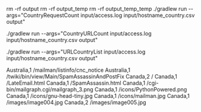 rm -rf output
rm -rf output_temp
rm -rf output_temp_temp
./gradlew run --args="CountryRequestCount input/access.log input/hostname_country.csv output"

./gradlew run --args="CountryURLCount input/access.log input/hostname_country.csv output"

./gradlew run --args="URLCountryList input/access.log input/hostname_country.csv output" 


Australia,1	/mailman/listinfo/cnc_notice
Australia,1	/twiki/bin/view/Main/SpamAssassinAndPostFix
Canada,2	/
Canada,1	/LateEmail.html
Canada,1	/SpamAssassin.html
Canada,1	/cgi-bin/mailgraph.cgi/mailgraph_3.png
Canada,1	/icons/PythonPowered.png
Canada,1	/icons/gnu-head-tiny.jpg
Canada,1	/icons/mailman.jpg
Canada,1	/images/image004.jpg
Canada,2	/images/image005.jpg

